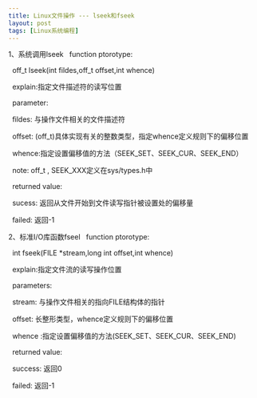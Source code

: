 ```yaml
---
title: Linux文件操作 --- lseek和fseek
layout: post
tags: [Linux系统编程]
---
```


1、系统调用lseek
  function ptorotype:

  off_t lseek(int fildes,off_t offset,int whence)

  explain:指定文件描述符的读写位置



  parameter:

  fildes: 与操作文件相关的文件描述符

  offset: (off_t)具体实现有关的整数类型，指定whence定义规则下的偏移位置

  whence:指定设置偏移值的方法（SEEK_SET、SEEK_CUR、SEEK_END）

  note: off_t , SEEK_XXX定义在sys/types.h中



  returned value:

  sucess: 返回从文件开始到文件读写指针被设置处的偏移量

  failed: 返回-1

2、标准I/O库函数fseel
  function ptorotype:

  int fseek(FILE *stream,long int offset,int whence)

  explain:指定文件流的读写操作位置



  parameters:

  stream: 与操作文件相关的指向FILE结构体的指针

  offset: 长整形类型，whence定义规则下的偏移位置

  whence :指定设置偏移值的方法(SEEK_SET、SEEK_CUR、SEEK_END)



  returned value:

  success: 返回0

  failed: 返回-1